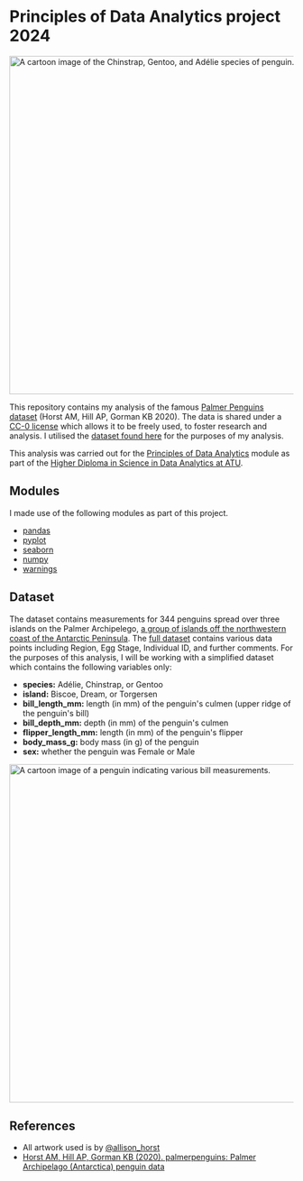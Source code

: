 # Principles of Data Analytics project 2024

<img src="https://allisonhorst.github.io/palmerpenguins/reference/figures/lter_penguins.png" alt="A cartoon image of the Chinstrap, Gentoo, and Adélie species of penguin." width="600">

This repository contains my analysis of the famous [Palmer Penguins dataset](https://allisonhorst.github.io/palmerpenguins/) (Horst AM, Hill AP, Gorman KB 2020). The data is shared under a [CC-0 license](https://creativecommons.org/public-domain/cc0/) which allows it to be freely used, to foster research and analysis. I utilised the [dataset found here](https://raw.githubusercontent.com/mwaskom/seaborn-data/master/penguins.csv) for the purposes of my analysis.

This analysis was carried out for the [Principles of Data Analytics](https://www.gmit.ie/principles-of-data-analytics) module as part of the [Higher Diploma in Science in Data Analytics at ATU](https://www.gmit.ie/higher-diploma-in-science-in-computing-in-data-analytics).

## Modules
I made use of the following modules as part of this project.
- [pandas](https://pandas.pydata.org/)
- [pyplot](https://matplotlib.org/3.5.3/api/_as_gen/matplotlib.pyplot.html)
- [seaborn](https://seaborn.pydata.org/tutorial/introduction.html)
- [numpy](https://numpy.org/)
- [warnings](https://docs.python.org/3/library/warnings.html)

## Dataset
The dataset contains measurements for 344 penguins spread over three islands on the Palmer Archipelego, [a group of islands off the northwestern coast of the Antarctic Peninsula](https://en.wikipedia.org/wiki/Palmer_Archipelago). The [full dataset](https://cloud.r-project.org/web/packages/palmerpenguins/index.html) contains various data points including Region, Egg Stage, Individual ID, and further comments. For the purposes of this analysis, I will be working with a simplified dataset which contains the following variables only:
- **species:** Adélie, Chinstrap, or Gentoo
- **island:** Biscoe, Dream, or Torgersen
- **bill_length_mm:** length (in mm) of the penguin's culmen (upper ridge of the penguin's bill)
- **bill_depth_mm:** depth (in mm) of the penguin's culmen
- **flipper_length_mm:** length (in mm) of the penguin's flipper
- **body_mass_g:** body mass (in g) of the penguin
- **sex:** whether the penguin was Female or Male

<img src="https://allisonhorst.github.io/palmerpenguins/reference/figures/culmen_depth.png" alt="A cartoon image of a penguin indicating various bill measurements." width="600">

## References
- All artwork used is by [@allison_horst](https://twitter.com/allison_horst)
- [Horst AM, Hill AP, Gorman KB (2020). palmerpenguins: Palmer Archipelago (Antarctica) penguin data](https://allisonhorst.github.io/palmerpenguins/)